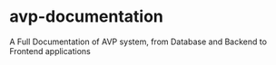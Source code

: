 # avp-documentation
A Full Documentation of AVP system, from Database and Backend to Frontend applications
